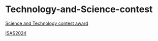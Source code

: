 # Technology-and-Science-contest
[Science and Technology contest award](https://nghiemngh.github.io/Technology-and-Science-contest/khoa%20hoc%20ky%20thuat.jpg)

[ ISAS2024](https://nghiemngh.github.io/Technology-and-Science-contest/ISAS2024.jpg)


